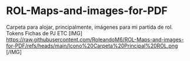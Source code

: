 # ROL-Maps-and-images-for-PDF

Carpeta para alojar, principalmente, imágenes para mi partida de rol.
Tokens
Fichas de PJ
ETC
[IMG] https://raw.githubusercontent.com/RoleandoM6/ROL-Maps-and-images-for-PDF/refs/heads/main/Icono%20Carpeta%20Principal%20ROL.png [/IMG]
